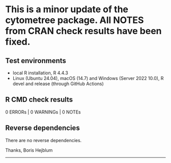 # This is a minor update of the cytometree package. All NOTES from CRAN check results have been fixed.

## Test environments  
 * local R installation, R 4.4.3
 * Linux (Ubuntu 24.04), macOS (14.7) and Windows (Server 2022 10.0), R devel and release (through GitHub Actions)


## R CMD check results  
0 ERRORs | 0 WARNINGs | 0 NOTEs

## Reverse dependencies  
There are no reverse dependencies.


Thanks, Boris Hejblum

---
